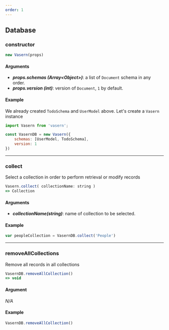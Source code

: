 ```yaml
---
order: 1
---
```


## Database

<!-- ### createCollection

Create a new collection

```js
var peopleCollection = VasernDB.createCollection({
    name: "People",
    keys: {
        firstname: types.string(55),
        lastName: types.string(55)
    }
})
```

**Arguments**: abc

**Return**: Collection

--- -->

### constructor


```javascript
new Vasern(props)
```

#### Arguments

- **_props.schemas (Array\<Object>)_**: a list of `Document` schema in any order.
- **_props.version (int)_**: version of `Document`, `1` by default.

#### Example

We already created `TodoSchema` and `UserModel` above. Let's create a `Vasern` instance

```javascript
import Vasern from 'vasern';

const VasernDB = new Vasern({
    schemas: [UserModel, TodoSchema],
    version: 1
})
```
---

### collect

Select a collection in order to perform retrieval or modify records

```js
Vasern.collect( collectionName: string )
=> Collection
```

#### Arguments

- **_collectionName(string)_**: name of collection to be selected.

#### Example

```js
var peopleCollection = VasernDB.collect('People')
```

---

### removeAllCollections

Remove all records in all collections

```js
VasernDB.removeAllCollection()
=> void
```

#### Argument

_N/A_

#### Example

```js
VasernDB.removeAllCollection()
```